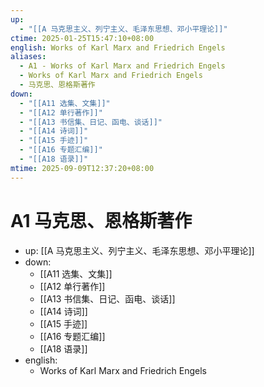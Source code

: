 ```yaml
---
up:
  - "[[A 马克思主义、列宁主义、毛泽东思想、邓小平理论]]"
ctime: 2025-01-25T15:47:10+08:00
english: Works of Karl Marx and Friedrich Engels
aliases:
  - A1 - Works of Karl Marx and Friedrich Engels
  - Works of Karl Marx and Friedrich Engels
  - 马克思、恩格斯著作
down:
  - "[[A11 选集、文集]]"
  - "[[A12 单行著作]]"
  - "[[A13 书信集、日记、函电、谈话]]"
  - "[[A14 诗词]]"
  - "[[A15 手迹]]"
  - "[[A16 专题汇编]]"
  - "[[A18 语录]]"
mtime: 2025-09-09T12:37:20+08:00
---
```


# A1 马克思、恩格斯著作

- up: [[A 马克思主义、列宁主义、毛泽东思想、邓小平理论]]
- down:
	- [[A11 选集、文集]]
	- [[A12 单行著作]]
	- [[A13 书信集、日记、函电、谈话]]
	- [[A14 诗词]]
	- [[A15 手迹]]
	- [[A16 专题汇编]]
	- [[A18 语录]]
- english:
	- Works of Karl Marx and Friedrich Engels 
